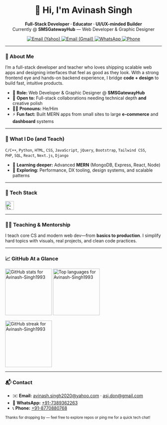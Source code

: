 <!-- Profile README for Avinash Singh -->
<!-- Tip: Create a repo named exactly your username (Avinash-Singh1993) and put this as README.md -->

<h1 align="center">👋 Hi, I'm Avinash Singh</h1>
<p align="center">
  <b>Full-Stack Developer · Educator · UI/UX-minded Builder</b><br/>
  Currently @ <b>SMSGatewayHub</b> — Web Developer & Graphic Designer
</p>

<p align="center">
  <a href="mailto:avinash.singh2020@yahoo.com">
    <img alt="Email (Yahoo)" src="https://img.shields.io/badge/Email-avinash.singh2020%40yahoo.com-blue?logo=gmail">
  </a>
  <a href="mailto:asj.don@gmail.com">
    <img alt="Email (Gmail)" src="https://img.shields.io/badge/Email-asj.don%40gmail.com-blue?logo=gmail">
  </a>
  <a href="https://wa.me/917389362263">
    <img alt="WhatsApp" src="https://img.shields.io/badge/WhatsApp-%2B91-7389362263-25D366?logo=whatsapp&logoColor=white">
  </a>
  <a href="tel:+918770880768">
    <img alt="Phone" src="https://img.shields.io/badge/Call-%2B91-8770880768-0A66C2?logo=google-voice&logoColor=white">
  </a>
</p>

---

### 🚀 About Me
I’m a full-stack developer and teacher who loves shipping scalable web apps and designing interfaces that feel as good as they look. With a strong frontend eye and hands-on backend experience, I bridge **code + design** to build fast, intuitive products.

- 💼 **Role:** Web Developer & Graphic Designer @ **SMSGatewayHub**
- 🤝 **Open to:** Full-stack collaborations needing technical depth **and** creative polish
- 🙋‍♂️ **Pronouns:** He/Him
- ⚡ **Fun fact:** Built MERN apps from small sites to large **e-commerce** and **dashboard** systems

---

### 💼 What I Do (and Teach)
`C/C++`, `Python`, `HTML`, `CSS`, `JavaScript`, `jQuery`, `Bootstrap`, `Tailwind CSS`,  
`PHP`, `SQL`, `React`, `Next.js`, `Django`

- 🌱 **Learning deeper:** Advanced **MERN** (MongoDB, Express, React, Node)  
- 🔎 **Exploring:** Performance, DX tooling, design systems, and scalable patterns

---

### 🧰 Tech Stack
<p align="left">
  <img src="https://skillicons.dev/icons?i=c,cpp,python,js,ts,php,mysql,html,css,bootstrap,tailwind,react,nextjs,nodejs,express,django,mongodb,git,github,figma,linux,aws" height="28" alt="Tech icons" />
</p>

---

### 🧑‍🏫 Teaching & Mentorship
I teach core CS and modern web dev—from **basics to production**. I simplify hard topics with visuals, real projects, and clean code practices.

---

### 📈 GitHub At a Glance
<p>
  <!-- Light API usage to avoid rate-limit errors -->
  <img
    src="https://github-readme-stats.vercel.app/api?username=Avinash-Singh1993&show_icons=true&hide_title=true&rank_icon=github&include_all_commits=false&count_private=false&cache_seconds=86400&theme=transparent"
    height="150"
    alt="GitHub stats for Avinash-Singh1993"
  />
  <img
    src="https://github-readme-stats.vercel.app/api/top-langs/?username=Avinash-Singh1993&layout=compact&langs_count=8&cache_seconds=86400&theme=transparent"
    height="150"
    alt="Top languages for Avinash-Singh1993"
  />
</p>
<p>
  <img
    src="https://streak-stats.demolab.com/?user=Avinash-Singh1993&theme=transparent&hide_longest_streak=true"
    height="150"
    alt="GitHub streak for Avinash-Singh1993"
  />
</p>

---

### 📬 Contact
- ✉️ **Email:** <a href="mailto:avinash.singh2020@yahoo.com">avinash.singh2020@yahoo.com</a> · <a href="mailto:asj.don@gmail.com">asj.don@gmail.com</a>  
- 💬 **WhatsApp:** <a href="https://wa.me/917389362263">+91-7389362263</a>  
- 📞 **Phone:** <a href="tel:+918770880768">+91-8770880768</a>

<sub>Thanks for dropping by — feel free to explore repos or ping me for a quick tech chat!</sub>

